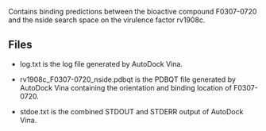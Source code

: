 Contains binding predictions between the bioactive compound F0307-0720 and the nside search space on the virulence factor rv1908c.

## Files

- log.txt is the log file generated by AutoDock Vina.

- rv1908c_F0307-0720_nside.pdbqt is the PDBQT file generated by AutoDock Vina containing the orientation and binding location of F0307-0720.

- stdoe.txt is the combined STDOUT and STDERR output of AutoDock Vina.

